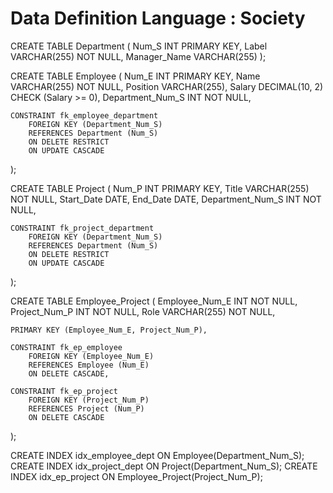 # Data Definition Language : Society

CREATE TABLE Department (
    Num_S INT PRIMARY KEY,
    Label VARCHAR(255) NOT NULL,
    Manager_Name VARCHAR(255)
);

CREATE TABLE Employee (
    Num_E INT PRIMARY KEY,
    Name VARCHAR(255) NOT NULL,
    Position VARCHAR(255),
    Salary DECIMAL(10, 2) CHECK (Salary >= 0),
    Department_Num_S INT NOT NULL,
    
    CONSTRAINT fk_employee_department
    	FOREIGN KEY (Department_Num_S)
    	REFERENCES Department (Num_S)
    	ON DELETE RESTRICT
    	ON UPDATE CASCADE
);

CREATE TABLE Project (
    Num_P INT PRIMARY KEY,
    Title VARCHAR(255) NOT NULL,
    Start_Date DATE,
    End_Date DATE,
    Department_Num_S INT NOT NULL,
    
    CONSTRAINT fk_project_department
    	FOREIGN KEY (Department_Num_S)
    	REFERENCES Department (Num_S)
    	ON DELETE RESTRICT
    	ON UPDATE CASCADE
);

CREATE TABLE Employee_Project (
    Employee_Num_E INT NOT NULL,
    Project_Num_P INT NOT NULL,
    Role VARCHAR(255) NOT NULL,
    
    PRIMARY KEY (Employee_Num_E, Project_Num_P),
    
    CONSTRAINT fk_ep_employee
    	FOREIGN KEY (Employee_Num_E)
    	REFERENCES Employee (Num_E)
    	ON DELETE CASCADE,
    
    CONSTRAINT fk_ep_project
    	FOREIGN KEY (Project_Num_P)
    	REFERENCES Project (Num_P)
    	ON DELETE CASCADE
);

CREATE INDEX idx_employee_dept ON Employee(Department_Num_S);
CREATE INDEX idx_project_dept ON Project(Department_Num_S);
CREATE INDEX idx_ep_project ON Employee_Project(Project_Num_P);
